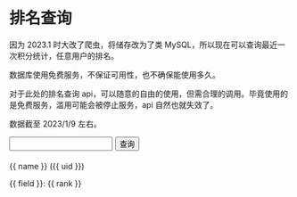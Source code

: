 # 排名查询
因为 2023.1 时大改了爬虫，将储存改为了类 MySQL，所以现在可以查询最近一次积分统计，任意用户的排名。

数据库使用免费服务，不保证可用性，也不确保能使用多久。

对于此处的排名查询 api，可以随意的自由的使用，但需合理的调用。毕竟使用的是免费服务，滥用可能会被停止服务，api 自然也就失效了。

数据截至 2023/1/9 左右。

<script src="https://unpkg.com/vue@3/dist/vue.global.js"></script>
<div id="app">
    <div style="display: flex;column-gap: 5px;">
        <input v-model.trim="uid" type="tel" /><button @click="find">查询</button>
    </div>
    <img v-show="uid" :src="'https://www.mcbbs.net/uc_server/avatar.php?uid=' + uid + '&size=middle'"
        style="max-width: 120px;margin-top: 5px;" />
    <p v-show="name">{{ name }} ({{ uid }})</p>
    <p v-for="{rank, field} in resultList" :key="field">{{ field }}: {{ rank }}</p>
</div>

<script>
    Vue.createApp({
        setup() {
            const uid = Vue.ref("");
            const name = Vue.ref("");
            const resultList = Vue.ref([]);

            const fieldMap = {
                "credits": "总积分",
                "extcredits1": "人气",
                "extcredits2": "金粒",
                "extcredits3": "金锭",
                "extcredits4": "绿宝石",
                "extcredits5": "下界之星",
                "extcredits6": "贡献",
                "extcredits7": "爱心",
                "extcredits8": "钻石",
                "posts": "回帖数",
                "threads": "主题数",
                "friends": "好友数",
                "medal": "勋章数",
                "oltime": "在线时间",
            }

            Vue.watch(uid, () => {
                resultList.value = []
                name.value = ""
            })

            async function find() {
                resultList.value = []
                const f = await fetch(`https://creditget-test-zyhnotplhu.cn-shenzhen.fcapp.run/userinfo/${uid.value}`)
                const ud = await f.json()
                name.value = ud["data"]["name"]
                for (const key in fieldMap) {
                    const f = await fetch(`https://creditget-test-zyhnotplhu.cn-shenzhen.fcapp.run/rank/${uid.value}/${key}`)
                    const d = await f.json()
                    resultList.value.push({
                        rank: ud["data"][key] + " (第 " + d.data + " 名)",
                        field: fieldMap[key]
                    })
                    await new Promise(v => setTimeout(v, 200))
                }
            }

            return {
                uid,
                find,
                resultList,
                name
            }
        },
    }).mount('#app')
</script>